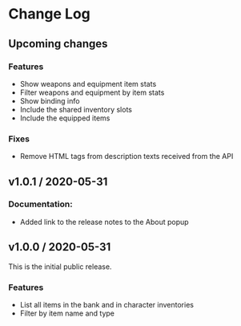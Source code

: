 # Change Log

## Upcoming changes

### Features

* Show weapons and equipment item stats
* Filter weapons and equipment by item stats
* Show binding info
* Include the shared inventory slots
* Include the equipped items

### Fixes

* Remove HTML tags from description texts received from the API

## v1.0.1 / 2020-05-31

### Documentation:

* Added link to the release notes to the About popup

## v1.0.0 / 2020-05-31

This is the initial public release.

### Features

* List all items in the bank and in character inventories
* Filter by item name and type


